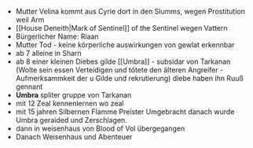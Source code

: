- Mutter Velina kommt aus Cyrie dort in den Slumms, wegen Prostitution weil Arm 
- [[House Deneith|Mark of Sentinel]] of the Sentinel wegen Vattern 
- Bürgerlicher Name: Riaan 
- Mutter Tod - keine körperliche auswirkungen von gewlat erkennbar
- ab 7 alleine in Sharn 
- ab 8 einer kleinen Diebes gilde [[Umbra]] - subsidar von Tarkanan (Wolte sein essen Verteidigen und tötete den älteren Angreifer - Aufmerksammkeit der u Gilde und rekrutierung) diebe haben ihn Ruuß gennant 
- **Umbra** spliter gruppe von Tarkanan 
- mit 12 Zeal kennenlernen wo zeal  
- mit 15 jahren Silbernen Flamme Preister Umgebracht danach wurde Umbra geraided und Zerschlagen. 
- dann in weisenhaus von Blood of Vol übergegangen 
- Danach Weisenhaus und Abenteuer 